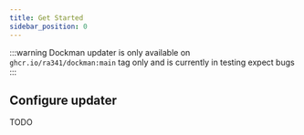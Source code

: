 ```yaml
---
title: Get Started
sidebar_position: 0
---
```


:::warning
Dockman updater is only available on ```ghcr.io/ra341/dockman:main``` tag only
and is currently in testing expect bugs
:::

## Configure updater

TODO